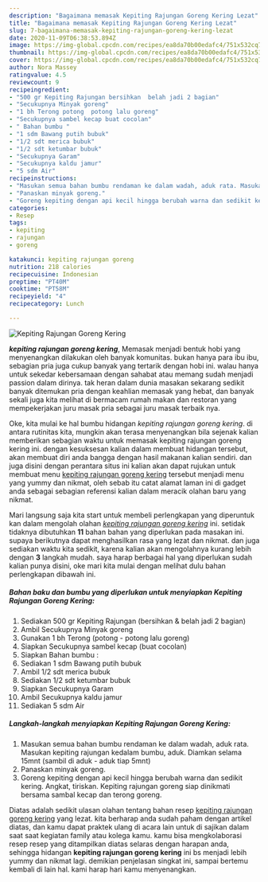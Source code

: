 ```yaml
---
description: "Bagaimana memasak Kepiting Rajungan Goreng Kering Lezat"
title: "Bagaimana memasak Kepiting Rajungan Goreng Kering Lezat"
slug: 7-bagaimana-memasak-kepiting-rajungan-goreng-kering-lezat
date: 2020-11-09T06:38:53.894Z
image: https://img-global.cpcdn.com/recipes/ea8da70b00edafc4/751x532cq70/kepiting-rajungan-goreng-kering-foto-resep-utama.jpg
thumbnail: https://img-global.cpcdn.com/recipes/ea8da70b00edafc4/751x532cq70/kepiting-rajungan-goreng-kering-foto-resep-utama.jpg
cover: https://img-global.cpcdn.com/recipes/ea8da70b00edafc4/751x532cq70/kepiting-rajungan-goreng-kering-foto-resep-utama.jpg
author: Nora Massey
ratingvalue: 4.5
reviewcount: 9
recipeingredient:
- "500 gr Kepiting Rajungan bersihkan  belah jadi 2 bagian"
- "Secukupnya Minyak goreng"
- "1 bh Terong potong  potong lalu goreng"
- "Secukupnya sambel kecap buat cocolan"
- " Bahan bumbu "
- "1 sdm Bawang putih bubuk"
- "1/2 sdt merica bubuk"
- "1/2 sdt ketumbar bubuk"
- "Secukupnya Garam"
- "Secukupnya kaldu jamur"
- "5 sdm Air"
recipeinstructions:
- "Masukan semua bahan bumbu rendaman ke dalam wadah, aduk rata. Masukan kepiting rajungan kedalam bumbu, aduk. Diamkan selama 15mnt (sambil di aduk - aduk tiap 5mnt)"
- "Panaskan minyak goreng."
- "Goreng kepiting dengan api kecil hingga berubah warna dan sedikit kering. Angkat, tiriskan. Kepiting rajungan goreng siap dinikmati bersama sambal kecap dan terong goreng."
categories:
- Resep
tags:
- kepiting
- rajungan
- goreng

katakunci: kepiting rajungan goreng 
nutrition: 218 calories
recipecuisine: Indonesian
preptime: "PT40M"
cooktime: "PT58M"
recipeyield: "4"
recipecategory: Lunch

---
```



![Kepiting Rajungan Goreng Kering](https://img-global.cpcdn.com/recipes/ea8da70b00edafc4/751x532cq70/kepiting-rajungan-goreng-kering-foto-resep-utama.jpg)

<b><i>kepiting rajungan goreng kering</i></b>, Memasak menjadi bentuk hobi yang menyenangkan dilakukan oleh banyak komunitas. bukan hanya para ibu ibu, sebagian pria juga cukup banyak yang tertarik dengan hobi ini. walau hanya untuk sekedar kebersamaan dengan sahabat atau memang sudah menjadi passion dalam dirinya. tak heran dalam dunia masakan sekarang sedikit banyak ditemukan pria dengan keahlian memasak yang hebat, dan banyak sekali juga kita melihat di bermacam rumah makan dan restoran yang mempekerjakan juru masak pria sebagai juru masak terbaik nya.

Oke, kita mulai ke hal bumbu hidangan <i>kepiting rajungan goreng kering</i>. di antara rutinitas kita, mungkin akan terasa menyenangkan bila sejenak kalian memberikan sebagian waktu untuk memasak kepiting rajungan goreng kering ini. dengan kesuksesan kalian dalam membuat hidangan tersebut, akan membuat diri anda bangga dengan hasil makanan kalian sendiri. dan juga disini dengan perantara situs ini kalian akan dapat rujukan untuk membuat menu <u>kepiting rajungan goreng kering</u> tersebut menjadi menu yang yummy dan nikmat, oleh sebab itu catat alamat laman ini di gadget anda sebagai sebagian referensi kalian dalam meracik olahan baru yang nikmat.




Mari langsung saja kita start untuk membeli perlengkapan yang diperuntuk kan dalam mengolah olahan <u><i>kepiting rajungan goreng kering</i></u> ini. setidak tidaknya dibutuhkan <b>11</b> bahan bahan yang diperlukan pada masakan ini. supaya berikutnya dapat menghasilkan rasa yang lezat dan nikmat. dan juga sediakan waktu kita sedikit, karena kalian akan mengolahnya kurang lebih dengan <b>3</b> langkah mudah. saya harap berbagai hal yang diperlukan sudah kalian punya disini, oke mari kita mulai dengan melihat dulu bahan perlengkapan dibawah ini.

<!--inarticleads1-->

##### Bahan baku dan bumbu yang diperlukan untuk menyiapkan Kepiting Rajungan Goreng Kering:

1. Sediakan 500 gr Kepiting Rajungan (bersihkan &amp; belah jadi 2 bagian)
1. Ambil Secukupnya Minyak goreng
1. Gunakan 1 bh Terong (potong - potong lalu goreng)
1. Siapkan Secukupnya sambel kecap (buat cocolan)
1. Siapkan  Bahan bumbu :
1. Sediakan 1 sdm Bawang putih bubuk
1. Ambil 1/2 sdt merica bubuk
1. Sediakan 1/2 sdt ketumbar bubuk
1. Siapkan Secukupnya Garam
1. Ambil Secukupnya kaldu jamur
1. Sediakan 5 sdm Air




<!--inarticleads2-->

##### Langkah-langkah menyiapkan Kepiting Rajungan Goreng Kering:

1. Masukan semua bahan bumbu rendaman ke dalam wadah, aduk rata. Masukan kepiting rajungan kedalam bumbu, aduk. Diamkan selama 15mnt (sambil di aduk - aduk tiap 5mnt)
1. Panaskan minyak goreng.
1. Goreng kepiting dengan api kecil hingga berubah warna dan sedikit kering. Angkat, tiriskan. Kepiting rajungan goreng siap dinikmati bersama sambal kecap dan terong goreng.




Diatas adalah sedikit ulasan olahan tentang bahan resep <u>kepiting rajungan goreng kering</u> yang lezat. kita berharap anda sudah paham dengan artikel diatas, dan kamu dapat praktek ulang di acara lain untuk di sajikan dalam saat saat kegiatan family atau kolega kamu. kamu bisa mengkolaborasi resep resep yang ditampilkan diatas selaras dengan harapan anda, sehingga hidangan <b>kepiting rajungan goreng kering</b> ini bs menjadi lebih yummy dan nikmat lagi. demikian penjelasan singkat ini, sampai bertemu kembali di lain hal. kami harap hari kamu menyenangkan.
